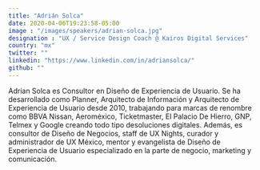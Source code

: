 ```yaml
---
title: "Adrián Solca"
date: 2020-04-06T19:23:58-05:00
image : "/images/speakers/adrian-solca.jpg"
designation : "UX / Service Design Coach @ Kairos Digital Services"
country: "mx"
twitter: ""
linkedin: "https://www.linkedin.com/in/adriansolca/"
github: ""
---
```


Adrian Solca es Consultor en Diseño de Experiencia de Usuario. Se ha desarrollado como Planner, Arquitecto de Información y Arquitecto de Experiencia de Usuario desde 2010, trabajando para marcas de renombre como BBVA Nissan, Aeroméxico, Ticketmaster, El Palacio De Hierro, GNP, Telmex y Google creando todo tipo desoluciones digitales. Además, es consultor de Diseño de Negocios, staff de UX Nights, curador y administrador de UX México, mentor y evangelista de Diseño de Experiencia de Usuario especializado en la parte de negocio, marketing y comunicación.